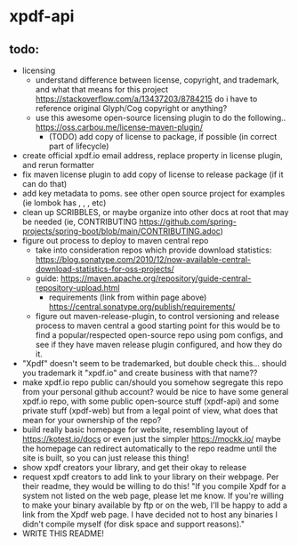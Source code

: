 # xpdf-api

## todo:
- licensing
  - understand difference between license, copyright, and trademark, and what that means for this project https://stackoverflow.com/a/13437203/8784215
    do i have to reference original Glyph/Cog copyright or anything?
  - use this awesome open-source licensing plugin to do the following.. https://oss.carbou.me/license-maven-plugin/
    - (TODO) add copy of license to package, if possible (in correct part of lifecycle)
- create official xpdf.io email address, replace property in license plugin, and rerun formatter
- fix maven license plugin to add copy of license to release package (if it can do that)
- add key metadata to poms. see other open source project for examples (ie lombok has <license>, <issue management>, <developers>, etc)
- clean up SCRIBBLES, or maybe organize into other docs at root that may be needed (ie, CONTRIBUTING https://github.com/spring-projects/spring-boot/blob/main/CONTRIBUTING.adoc)
- figure out process to deploy to maven central repo
  - take into consideration repos which provide download statistics: https://blog.sonatype.com/2010/12/now-available-central-download-statistics-for-oss-projects/
  - guide: https://maven.apache.org/repository/guide-central-repository-upload.html
    - requirements (link from within page above) https://central.sonatype.org/publish/requirements/ 
  - figure out maven-release-plugin, to control versioning and release process to maven central
    a good starting point for this would be to find a popular/respected open-source repo using pom configs, and see if they have maven release plugin configured, and how they do it.
- "Xpdf" doesn't seem to be trademarked, but double check this... should you trademark it "xpdf.io" and create business with that name??
- make xpdf.io repo public
  can/should you somehow segregate this repo from your personal github account?
  would be nice to have some general xpdf.io repo, with some public open-source stuff (xpdf-api) and some private stuff (xpdf-web)
  but from a legal point of view, what does that mean for your ownership of the repo?
- build really basic homepage for website, resembling layout of https://kotest.io/docs or even just the simpler https://mockk.io/
  maybe the homepage can redirect automatically to the repo readme until the site is built, so you can just release this thing!
- show xpdf creators your library, and get their okay to release
- request xpdf creators to add link to your library on their webpage. Per their readme, they would be willing to do this!
  "If you compile Xpdf for a system not listed on the web page, please
  let me know.  If you're willing to make your binary available by ftp
  or on the web, I'll be happy to add a link from the Xpdf web page.  I
  have decided not to host any binaries I didn't compile myself (for
  disk space and support reasons)."
- WRITE THIS README!
